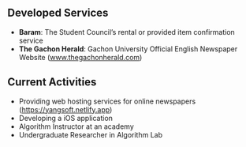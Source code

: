 ## Developed Services
- **Baram**: The Student Council’s rental or provided item confirmation service
- **The Gachon Herald**: Gachon University Official English Newspaper Website (www.thegachonherald.com)

## Current Activities
- Providing web hosting services for online newspapers (https://yangsoft.netlify.app)
- Developing a iOS application
- Algorithm Instructor at an academy
- Undergraduate Researcher in Algorithm Lab
